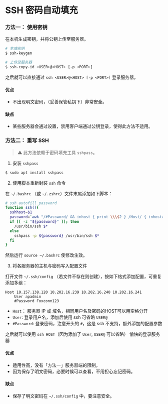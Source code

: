 # SSH 密码自动填充

### 方法一： 使用密钥

在本机生成密钥，并将公钥上传至服务器。

```sh
# 生成密钥
$ ssh-keygen

# 上传至服务器
$ ssh-copy-id <USER>@<HOST> [-p <PORT>]
```
之后就可以直接通过 `ssh <USER>@<HOST> [-p <PORT>]` 登录服务器。

#### 优点

- 不出现明文密码，（妥善保管私钥下）非常安全。

#### 缺点 

- 某些服务器会通过设置，禁用客户端通过公钥登录，使得此方法不适用。

### 方法二： 重写 SSH

> :warning: 此方法依赖于密码填充工具 `sshpass`。

1.  安装 `sshpass`

```sh
$ sudo apt install sshpass
```

2. 使用脚本重新封装 `ssh` 命令

在 `~/.bashrc` （或 `~/.zshrc`）文件末尾添加如下脚本：

```sh
# ssh autofill password
function ssh(){
  sshhost=$1
  password=`awk "/#Password/ && inhost { print \\\$2 } /Host/ { inhost=0 } /Host.*?${sshhost}/ { inhost=1 }" ~/.ssh/config`
  if [[ -z "${password}" ]]; then
    /usr/bin/ssh $*
  else
    sshpass -p ${password} /usr/bin/ssh $*
  fi
}
```

然后运行 `source ~/.bashrc` 使修改生效。
	
3. 将各服务器的主机与密码写入配置文件

打开文件 `~/.ssh/config` （若文件不存在则创建），按如下格式添加配置，可重复添加多组：

```
Host 10.157.138.120 10.202.16.239 10.202.16.240 10.202.16.241
    User apadmin
    #Password Foxconn123
```

- `Host`： 服务器 IP 或 域名，相同用户名及密码的HOST可以用空格分开
- `User`: 登录用户名，添加后使用 ssh 可省略 `USER@`
- `#Password`: 登录密码，注意开头的 `#`，这是 ssh 不支持，额外添加的配置参数

之后就可以使用 `ssh HOST`（因为添加了 `User`, `USER@` 可以省略） 愉快的登录服务器

#### 优点

- 适用性高，没有「方法一」服务器端的限制。
- 因为保存了明文密码，必要时候可以查看，不用担心忘记密码。

#### 缺点 

- 保存了明文密码在 `~/.ssh/config` 中，要注意安全。
<!--stackedit_data:
eyJoaXN0b3J5IjpbLTE5NTI2NDE4NzJdfQ==
-->
